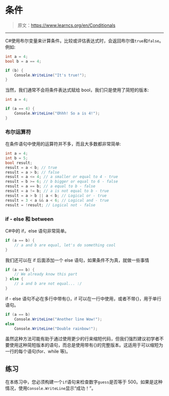 # 条件

> 原文：<https://www.learncs.org/en/Conditionals>

* * *

C#使用布尔变量来计算条件。比较或评估表达式时，会返回布尔值`true`和`false`。例如:

```cs
int a = 4;
bool b = a == 4;

if (b) {
    Console.WriteLine("It's true!");
} 
```

当然，我们通常不会将条件表达式赋给 bool，我们只是使用了简短的版本:

```cs
int a = 4;

if (a == 4) {
    Console.WriteLine("Ohhh! So a is 4!");
} 
```

### 布尔运算符

在条件语句中使用的运算符并不多，而且大多数都非常简单:

```cs
int a = 4;
int b = 5;
bool result;
result = a < b; // true
result = a > b; // false
result = a <= 4; // a smaller or equal to 4 - true
result = b >= 6; // b bigger or equal to 6 - false
result = a == b; // a equal to b - false
result = a != b; // a is not equal to b - true
result = a > b || a < b; // Logical or - true
result = 3 < a && a < 6; // Logical and - true
result = !result; // Logical not - false 
```

### if - else 和 between

C#中的 if，else 语句非常简单。

```cs
if (a == b) {
    // a and b are equal, let's do something cool
} 
```

我们还可以在 if 后面添加一个 else 语句，如果条件不为真，就做一些事情

```cs
if (a == b) {
    // We already know this part
} else {
    // a and b are not equal... :/
} 
```

if - else 语句不必在多行中带有{}，if 可以在一行中使用，或者不带{}，用于单行语句。

```cs
if (a == b)
    Console.WriteLine("Another line Wow!");
else
    Console.WriteLine("Double rainbow!"); 
```

虽然这种方法可能有助于通过使用更少的行来缩短代码，但我们强烈建议初学者不要使用这种简短版本的语句，而总是使用带有{}的完整版本。这适用于可以缩短为一行的每个语句(for、while 等)。

## 练习

在本练习中，您必须构建一个`if`语句来检查数字`guess`是否等于 500。如果是这种情况，使用`Console.WriteLine`显示“成功！”。